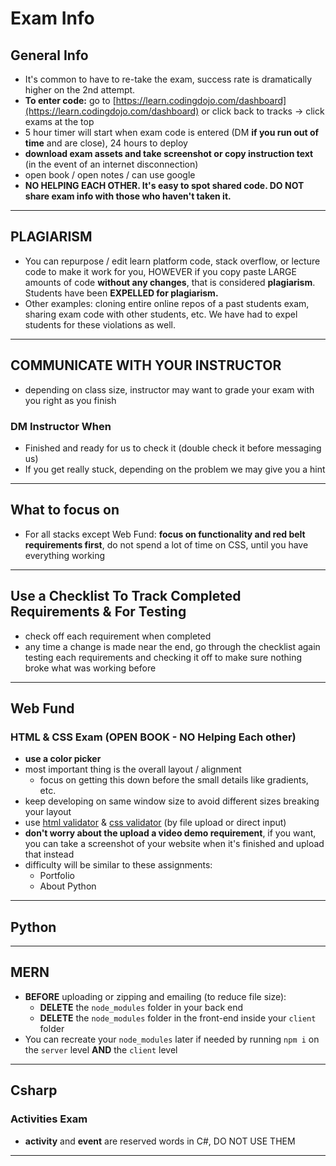 # Exam Info

## General Info

- It's common to have to re-take the exam, success rate is dramatically higher on the 2nd attempt.
- **To enter code:** go to [https://learn.codingdojo.com/dashboard](https://learn.codingdojo.com/dashboard) or click back to tracks -> click exams at the top
- 5 hour timer will start when exam code is entered (DM **if you run out of time** and are close), 24 hours to deploy
- **download exam assets and take screenshot or copy instruction text** (in the event of an internet disconnection)
- open book / open notes / can use google
- **NO HELPING EACH OTHER. It's easy to spot shared code. DO NOT share exam info with those who haven't taken it.**

---

## PLAGIARISM

- You can repurpose / edit learn platform code, stack overflow, or lecture code to make it work for you, HOWEVER if you copy paste LARGE amounts of code **without any changes**, that is considered **plagiarism**. Students have been **EXPELLED for plagiarism.**
- Other examples: cloning entire online repos of a past students exam, sharing exam code with other students, etc. We have had to expel students for these violations as well.

---

## COMMUNICATE WITH YOUR INSTRUCTOR

- depending on class size, instructor may want to grade your exam with you right as you finish

### DM Instructor When

- Finished and ready for us to check it (double check it before messaging us)
- If you get really stuck, depending on the problem we may give you a hint

---

## What to focus on

- For all stacks except Web Fund: **focus on functionality and red belt requirements first**, do not spend a lot of time on CSS, until you have everything working

---

## Use a Checklist To Track Completed Requirements & For Testing

- check off each requirement when completed
- any time a change is made near the end, go through the checklist again testing each requirements and checking it off to make sure nothing broke what was working before

---

## Web Fund

### HTML & CSS Exam (**OPEN BOOK** - NO Helping Each other)

- **use a color picker**
- most important thing is the overall layout / alignment
  - focus on getting this down before the small details like gradients, etc.
- keep developing on same window size to avoid different sizes breaking your layout
- use [html validator](https://validator.w3.org/) & [css validator](http://www.css-validator.org/) (by file upload or direct input)
- **don't worry about the upload a video demo requirement**, if you want, you can take a screenshot of your website when it's finished and upload that instead
- difficulty will be similar to these assignments:
  - Portfolio
  - About Python

---

## Python

---

## MERN

- **BEFORE** uploading or zipping and emailing (to reduce file size):
  - **DELETE** the `node_modules` folder in your back end
  - **DELETE** the `node_modules` folder in the front-end inside your `client` folder
- You can recreate your `node_modules` later if needed by running `npm i` on the `server` level **AND** the `client` level

---

## Csharp

### Activities Exam

- **activity** and **event** are reserved words in C#, DO NOT USE THEM

---
